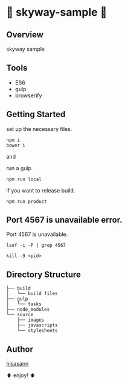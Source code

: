 :lipstick: skyway-sample :lipstick:
===============

## Overview

skyway sample

## Tools

* ES6
* gulp
* browserify

## Getting Started

set up the necessary files.

    npm i
    bower i
    
and

run a gulp

    npm run local
    
if you want to release build.

    npm run product

## Port 4567 is unavailable error.

Port 4567 is unavailable.

    lsof -i -P | grep 4567

    kill -9 <pid>

## Directory Structure

    ├── build
    │   └── build files
    ├── gulp
    │   └── tasks
    ├── node_modules
    └── source
        ├── images
        ├── javascripts
        └── stylesheets

## Author

[hisasann](https://github.com/hisasann)

:arrow_up: enjoy! :arrow_up:

